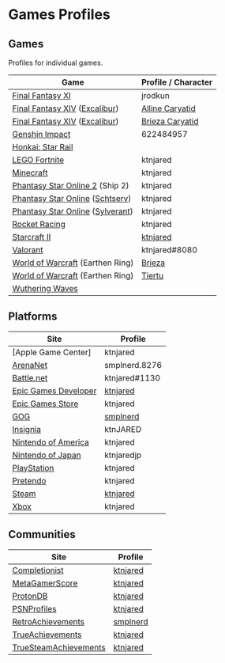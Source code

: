 # Games Profiles

## Games

Profiles for individual games.

| Game                                 | Profile / Character             |
| ------------------------------------ | ------------------------------- |
| [Final Fantasy XI]                   | jrodkun                         |
| [Final Fantasy XIV] ([Excalibur])    | [Alline Caryatid][Alline-FFXIV] |
| [Final Fantasy XIV] ([Excalibur])    | [Brieza Caryatid][Brieza-FFXIV] |
| [Genshin Impact]                     | 622484957                       |
| [Honkai: Star Rail]                  |                                 |
| [LEGO Fortnite]                      | ktnjared                        |
| [Minecraft]                          | ktnjared                        |
| [Phantasy Star Online 2] (Ship 2)    | ktnjared                        |
| [Phantasy Star Online] ([Schtserv])  | ktnjared                        |
| [Phantasy Star Online] ([Sylverant]) | ktnjared                        |
| [Rocket Racing]                      | ktnjared                        |
| [Starcraft II]                       | [ktnjared][ktnjared-SC2]        |
| [Valorant]                           | ktnjared#8080                   |
| [World of Warcraft] (Earthen Ring)   | [Brieza][Brieza-WOW]            |
| [World of Warcraft] (Earthen Ring)   | [Tiertu][Tiertu-WOW]            |
| [Wuthering Waves]                    |                                 |

## Platforms

| Site                   | Profile                           |
| ---------------------- | --------------------------------- |
| [Apple Game Center]    | ktnjared                          |
| [ArenaNet]             | smplnerd.8276                     |
| [Battle.net]           | ktnjared#1130                     |
| [Epic Games Developer] | [ktnjared][ktnjared-EpicGamesDev] |
| [Epic Games Store]     | ktnjared                          |
| [GOG]                  | [smplnerd][smplnerd-GOG]          |
| [Insignia]             | ktnJARED                          |
| [Nintendo of America]  | ktnjared                          |
| [Nintendo of Japan]    | ktnjaredjp                        |
| [PlayStation]          | ktnjared                          |
| [Pretendo]             | ktnjared                          |
| [Steam]                | [ktnjared][ktnjared-Steam]        |
| [Xbox]                 | ktnjared                          |

## Communities

| Site                    | Profile                                    |
| ----------------------- | ------------------------------------------ |
| [Completionist]         | [ktnjared][ktnjared-Completionist]         |
| [MetaGamerScore]        | [ktnjared][ktnjared-MetaGameScore]         |
| [ProtonDB]              | [ktnjared][ktnjared-ProtonDB]              |
| [PSNProfiles]           | [ktnjared][ktnjared-PSNProfiles]           |
| [RetroAchievements]     | [smplnerd][smplnerd-RetroAchievements]     |
| [TrueAchievements]      | [ktnjared][ktnjared-TrueAchievements]      |
| [TrueSteamAchievements] | [ktnjared][ktnjared-TrueSteamAchievements] |

<!-- ## Games -->
[Alline-FFXIV]: https://na.finalfantasyxiv.com/lodestone/character/32653269
[Brieza-FFXIV]: https://na.finalfantasyxiv.com/lodestone/character/26882430
[Brieza-WOW]: https://worldofwarcraft.blizzard.com/character/us/earthen-ring/Brieza
[Excalibur]: https://ffxiv.gamerescape.com/wiki/Excalibur_(Server)
[Final Fantasy XI]: http://www.playonline.com/ff11us/index.shtml
[Final Fantasy XIV]: https://www.finalfantasyxiv.com/
[ktnjared-SC2]: https://starcraft2.blizzard.com/profile/1/1/601736
[Minecraft]: https://www.minecraft.net/
[Phantasy Star Online 2]: https://pso2.com/
[Phantasy Star Online]: https://en.wikipedia.org/wiki/Phantasy_Star_Online
[Schtserv]: https://schtserv.com/
[Starcraft II]: https://starcraft2.blizzard.com/
[Sylverant]: https://sylverant.net/
[Tiertu-WOW]: https://worldofwarcraft.blizzard.com/character/us/earthen-ring/Tiertu
[World of Warcraft]: https://worldofwarcraft.blizzard.com/
[Rocket Racing]: https://www.fortnite.com/@epic/rocket-racing
[LEGO Fortnite]: https://www.fortnite.com/@epic/lego-fortnite
[Valorant]: https://playvalorant.com/
[Wuthering Waves]: https://wutheringwaves.kurogames.com/
[Genshin Impact]: https://genshin.hoyoverse.com/
[Honkai: Star Rail]: https://hsr.hoyoverse.com/

<!-- ## Platforms Links -->
[ArenaNet]: https://www.arena.net/
[Battle.net]: https://battle.net/
[Epic Games Developer]: https://dev.epicgames.com/
[Epic Games Store]: https://store.epicgames.com/
[GOG]: https://www.gog.com/
[Insignia]: https://insignia.live/
[ktnjared-EpicGamesDev]: https://dev.epicgames.com/community/profile/v1dGX/ktnjared
[ktnjared-Steam]: https://steamcommunity.com/id/ktnjared/
[Nintendo of America]: https://www.nintendo.com/
[Nintendo of Japan]: https://www.nintendo.co.jp/
[PlayStation]: https://www.playstation.com/
[Pretendo]: https://pretendo.network/
[smplnerd-GOG]: https://www.gog.com/u/smplnerd
[Steam]: https://steampowered.com/
[Xbox]: https://www.xbox.com/
[Hoyoverse]: https://www.hoyoverse.com/

<!-- ## Communities Links -->
[Completionist]: https://completionist.me/
[ktnjared-Completionist]: https://completionist.me/steam/profile/76561198026998831
[ktnjared-MetaGameScore]: https://metagamerscore.com/profile/28701
[ktnjared-ProtonDB]: https://www.protondb.com/users/948902269
[ktnjared-PSNProfiles]: https://psnprofiles.com/ktnJARED
[ktnjared-TrueAchievements]: https://www.trueachievements.com/gamer/ktnjared
[ktnjared-TrueSteamAchievements]: https://truesteamachievements.com/gamer/ktnjared
[MetaGamerScore]: https://metagamerscore.com/
[ProtonDB]: https://www.protondb.com
[PSNProfiles]: https://psnprofiles.com/
[RetroAchievements]: https://retroachievements.org/
[smplnerd-RetroAchievements]: https://retroachievements.org/user/smplnerd
[TrueAchievements]: https://www.trueachievements.com/
[TrueSteamAchievements]: https://truesteamachievements.com/
